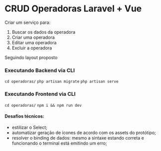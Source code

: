 # CRUD Operadoras Laravel + Vue

Criar um serviço para:

1.  Buscar os dados da operadora
2.  Criar uma operadora
3.  Editar uma operadora
4.  Excluir a operadora

Seguindo layout proposto

### Executando Backend via CLI

`cd operadoras/`
`php artisan migrate`
`php artisan serve`

### Executando Frontend via CLI

`cd operadoras/`
`npm i && npm run dev`

#### Desafios técnicos:

- estilizar o Select;
- automatizar geração de ícones de acordo com os assets do protótipo;
- resolver o binding de dados: mesmo a sintaxe estando correta e funcionando o terminal está emitindo um erro;

